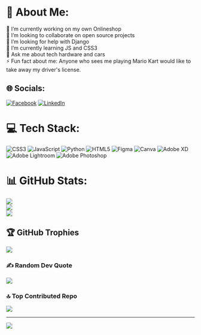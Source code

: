 # 💫 About Me:
🔭 I’m currently working on my own Onlineshop<br>👯 I’m looking to collaborate on open source projects<br>🤝 I’m looking for help with Django<br>🌱 I’m currently learning JS and CSS3<br>💬 Ask me about tech hardware and cars<br>⚡ Fun fact about me: Anyone who sees me playing Mario Kart would like to take away my driver's license.


## 🌐 Socials:
[![Facebook](https://img.shields.io/badge/Facebook-%231877F2.svg?logo=Facebook&logoColor=white)](https://facebook.com/AlpayCelik) [![LinkedIn](https://img.shields.io/badge/LinkedIn-%230077B5.svg?logo=linkedin&logoColor=white)](https://linkedin.com/in/alpay-celik) 

# 💻 Tech Stack:
![CSS3](https://img.shields.io/badge/css3-%231572B6.svg?style=for-the-badge&logo=css3&logoColor=white) ![JavaScript](https://img.shields.io/badge/javascript-%23323330.svg?style=for-the-badge&logo=javascript&logoColor=%23F7DF1E) ![Python](https://img.shields.io/badge/python-3670A0?style=for-the-badge&logo=python&logoColor=ffdd54) ![HTML5](https://img.shields.io/badge/html5-%23E34F26.svg?style=for-the-badge&logo=html5&logoColor=white) 	![Figma](https://img.shields.io/badge/figma-%23F24E1E.svg?style=for-the-badge&logo=figma&logoColor=white) ![Canva](https://img.shields.io/badge/Canva-%2300C4CC.svg?style=for-the-badge&logo=Canva&logoColor=white) ![Adobe XD](https://img.shields.io/badge/Adobe%20XD-470137?style=for-the-badge&logo=Adobe%20XD&logoColor=#FF61F6) ![Adobe Lightroom](https://img.shields.io/badge/Adobe%20Lightroom-31A8FF.svg?style=for-the-badge&logo=Adobe%20Lightroom&logoColor=white) ![Adobe Photoshop](https://img.shields.io/badge/adobephotoshop-%2331A8FF.svg?style=for-the-badge&logo=adobephotoshop&logoColor=white)
# 📊 GitHub Stats:
![](https://github-readme-stats.vercel.app/api?username=AlpayC&theme=tokyonight&hide_border=false&include_all_commits=true&count_private=true)<br/>
![](https://github-readme-streak-stats.herokuapp.com/?user=AlpayC&theme=tokyonight&hide_border=false)<br/>
![](https://github-readme-stats.vercel.app/api/top-langs/?username=AlpayC&theme=tokyonight&hide_border=false&include_all_commits=true&count_private=true&layout=compact)

## 🏆 GitHub Trophies
![](https://github-profile-trophy.vercel.app/?username=AlpayC&theme=tokyonight&no-frame=false&no-bg=false&margin-w=4)

### ✍️ Random Dev Quote
![](https://quotes-github-readme.vercel.app/api?type=horizontal&theme=tokyonight)

### 🔝 Top Contributed Repo
![](https://github-contributor-stats.vercel.app/api?username=AlpayC&limit=5&theme=tokyonight&combine_all_yearly_contributions=true)

---
[![](https://visitcount.itsvg.in/api?id=AlpayC&icon=7&color=9)](https://visitcount.itsvg.in)

<!-- Proudly created with GPRM ( https://gprm.itsvg.in ) -->
